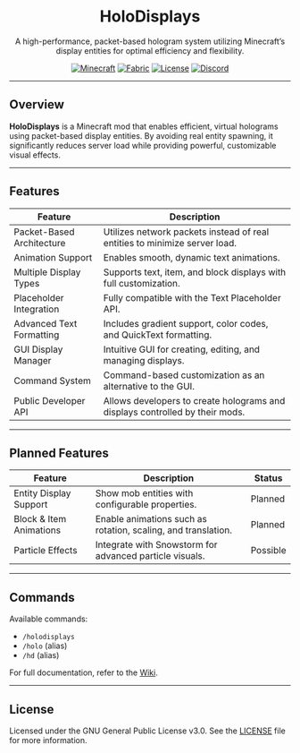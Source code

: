 <div align="center">

# HoloDisplays

A high-performance, packet-based hologram system utilizing Minecraft’s display entities for optimal efficiency and flexibility.

[![Minecraft](https://img.shields.io/badge/Minecraft-1.20.5--1.21.8-green.svg)](https://minecraft.net)
[![Fabric](https://img.shields.io/badge/Mod%20Loader-Fabric-blue.svg)](https://fabricmc.net)
[![License](https://img.shields.io/badge/License-GPL%203.0-red.svg)](LICENSE)
[![Discord](https://img.shields.io/badge/Discord-Furq's%20Den-7289DA?logo=discord&logoColor=white)](https://discord.gg/XhZzmvzPDV)

</div>

---

## Overview

**HoloDisplays** is a Minecraft mod that enables efficient, virtual holograms using packet-based display entities. By avoiding real entity spawning, it significantly reduces server load while providing powerful, customizable visual effects.

---

## Features

| Feature                   | Description                                                                  |
|---------------------------|------------------------------------------------------------------------------|
| Packet-Based Architecture | Utilizes network packets instead of real entities to minimize server load.   |
| Animation Support         | Enables smooth, dynamic text animations.                                     |
| Multiple Display Types    | Supports text, item, and block displays with full customization.             |
| Placeholder Integration   | Fully compatible with the Text Placeholder API.                              |
| Advanced Text Formatting  | Includes gradient support, color codes, and QuickText formatting.            |
| GUI Display Manager       | Intuitive GUI for creating, editing, and managing displays.                  |
| Command System            | Command-based customization as an alternative to the GUI.                    |
| Public Developer API      | Allows developers to create holograms and displays controlled by their mods. |

---

## Planned Features

| Feature                 | Description                                                   | Status   |
|-------------------------|---------------------------------------------------------------|----------|
| Entity Display Support  | Show mob entities with configurable properties.               | Planned  |
| Block & Item Animations | Enable animations such as rotation, scaling, and translation. | Planned  |
| Particle Effects        | Integrate with Snowstorm for advanced particle visuals.       | Possible |

---

## Commands

Available commands:
- `/holodisplays`
- `/holo` (alias)
- `/hd` (alias)

For full documentation, refer to the [Wiki](https://github.com/Furq07/HoloDisplays/wiki).

---

## License

Licensed under the GNU General Public License v3.0. See the [LICENSE](LICENSE) file for more information.